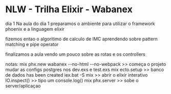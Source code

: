 # NLW - Trilha Elixir - Wabanex
dia 1
Na aula do dia 1 preparamos o ambiente para utilizar o framework phoenix e a linguagem elixir

fizemos entao o algoritimo de calculo de IMC aprendendo sobre pattern matching e pipe operator

finalizamos a aula vendo um pouco sobre as rotas e os controllers

notas: 
 mix phx.new wabanex --no-html --no-webpack  >> começa o projeto
 mudar as configs postgres nos dev.exs e test.exs
 mix ecto.setup   >> banco de dados has been created
 iex.bat -S mix   >> abrir o elixir interativo
 IO.inspect()  >> tipo um console.log()
 mix phx.server  >> sobe o server/aplicaçao
